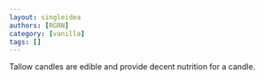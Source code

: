 ```yaml
---
layout: singleidea
authors: [RGRN]
category: [vanilla]
tags: []
---
```

Tallow candles are edible and provide decent nutrition for a candle.
